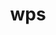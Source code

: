 ---
title: "wps"
layout: cache
categories: [package, develop]
meta: {"versions": ["4.5"], "compilers": ["gcc@=11.4.0", "gcc@=9.4.0"], "oss": ["ubuntu20.04", "ubuntu22.04"], "platforms": ["linux"], "targets": ["neoverse_v1", "ppc64le", "x86_64_v3"], "stacks": ["e4s", "e4s-neoverse_v1", "e4s-power", "root"], "num_specs": 21, "num_specs_by_stack": {"e4s-power": 7, "root": 21, "e4s-neoverse_v1": 7, "e4s": 7}}
spec_details: [{"hash": "tgdm4xpamhs7tvjtpbm43ndepczlswil", "compiler": "gcc@=9.4.0", "versions": ["4.5"], "os": "ubuntu20.04", "platform": "linux", "target": "ppc64le", "variants": ["build_system=generic", "build_type=serial", "patches=62c1bcc,92c2511,e86d029"], "stacks": ["e4s-power", "root"], "size": "-", "tarball": "https://binaries.spack.io/develop/build_cache/linux-ubuntu20.04-ppc64le/gcc-9.4.0/wps-4.5/linux-ubuntu20.04-ppc64le-gcc-9.4.0-wps-4.5-tgdm4xpamhs7tvjtpbm43ndepczlswil.spack"}, {"hash": "w5bdsrhgo2siiqvwmt2sbcauw22mpczb", "compiler": "gcc@=9.4.0", "versions": ["4.5"], "os": "ubuntu20.04", "platform": "linux", "target": "ppc64le", "variants": ["build_system=generic", "build_type=serial", "patches=62c1bcc,92c2511,e86d029"], "stacks": ["e4s-power", "root"], "size": "-", "tarball": "https://binaries.spack.io/develop/build_cache/linux-ubuntu20.04-ppc64le/gcc-9.4.0/wps-4.5/linux-ubuntu20.04-ppc64le-gcc-9.4.0-wps-4.5-w5bdsrhgo2siiqvwmt2sbcauw22mpczb.spack"}, {"hash": "tfg7iuxopzy2igtsntgtta35ihudwdmh", "compiler": "gcc@=9.4.0", "versions": ["4.5"], "os": "ubuntu20.04", "platform": "linux", "target": "ppc64le", "variants": ["build_system=generic", "build_type=serial", "patches=62c1bcc,92c2511,e86d029"], "stacks": ["e4s-power", "root"], "size": "-", "tarball": "https://binaries.spack.io/develop/build_cache/linux-ubuntu20.04-ppc64le/gcc-9.4.0/wps-4.5/linux-ubuntu20.04-ppc64le-gcc-9.4.0-wps-4.5-tfg7iuxopzy2igtsntgtta35ihudwdmh.spack"}, {"hash": "3gmbda7zsd6koechjnkncg5nv2buacfk", "compiler": "gcc@=9.4.0", "versions": ["4.5"], "os": "ubuntu20.04", "platform": "linux", "target": "ppc64le", "variants": ["build_system=generic", "build_type=serial", "patches=62c1bcc,92c2511,e86d029"], "stacks": ["e4s-power", "root"], "size": "-", "tarball": "https://binaries.spack.io/develop/build_cache/linux-ubuntu20.04-ppc64le/gcc-9.4.0/wps-4.5/linux-ubuntu20.04-ppc64le-gcc-9.4.0-wps-4.5-3gmbda7zsd6koechjnkncg5nv2buacfk.spack"}, {"hash": "bottp54hcmcrcizlyzonb76acpf2xvfb", "compiler": "gcc@=9.4.0", "versions": ["4.5"], "os": "ubuntu20.04", "platform": "linux", "target": "ppc64le", "variants": ["build_system=generic", "build_type=serial", "patches=62c1bcc,92c2511,e86d029"], "stacks": ["e4s-power", "root"], "size": "-", "tarball": "https://binaries.spack.io/develop/build_cache/linux-ubuntu20.04-ppc64le/gcc-9.4.0/wps-4.5/linux-ubuntu20.04-ppc64le-gcc-9.4.0-wps-4.5-bottp54hcmcrcizlyzonb76acpf2xvfb.spack"}, {"hash": "55laoluvddrul3ykce3d6pmniaemz5fd", "compiler": "gcc@=9.4.0", "versions": ["4.5"], "os": "ubuntu20.04", "platform": "linux", "target": "ppc64le", "variants": ["build_system=generic", "build_type=serial", "patches=62c1bcc,92c2511,e86d029"], "stacks": ["e4s-power", "root"], "size": "-", "tarball": "https://binaries.spack.io/develop/build_cache/linux-ubuntu20.04-ppc64le/gcc-9.4.0/wps-4.5/linux-ubuntu20.04-ppc64le-gcc-9.4.0-wps-4.5-55laoluvddrul3ykce3d6pmniaemz5fd.spack"}, {"hash": "rfp6utfrnlfdmxtldjoy4gsjdw5f7zpm", "compiler": "gcc@=9.4.0", "versions": ["4.5"], "os": "ubuntu20.04", "platform": "linux", "target": "ppc64le", "variants": ["build_system=generic", "build_type=serial", "patches=62c1bcc,92c2511,e86d029"], "stacks": ["e4s-power", "root"], "size": "-", "tarball": "https://binaries.spack.io/develop/build_cache/linux-ubuntu20.04-ppc64le/gcc-9.4.0/wps-4.5/linux-ubuntu20.04-ppc64le-gcc-9.4.0-wps-4.5-rfp6utfrnlfdmxtldjoy4gsjdw5f7zpm.spack"}, {"hash": "a6yxqaamrv4qpkts47zivoyn22axaxfs", "compiler": "gcc@=11.4.0", "versions": ["4.5"], "os": "ubuntu22.04", "platform": "linux", "target": "neoverse_v1", "variants": ["build_system=generic", "build_type=serial", "patches=62c1bcc,92c2511,d9637ac,e86d029"], "stacks": ["root", "e4s-neoverse_v1"], "size": "-", "tarball": "https://binaries.spack.io/develop/build_cache/linux-ubuntu22.04-neoverse_v1/gcc-11.4.0/wps-4.5/linux-ubuntu22.04-neoverse_v1-gcc-11.4.0-wps-4.5-a6yxqaamrv4qpkts47zivoyn22axaxfs.spack"}, {"hash": "klh3la3nmuc3y543nhmnr4pzahjoac7s", "compiler": "gcc@=11.4.0", "versions": ["4.5"], "os": "ubuntu22.04", "platform": "linux", "target": "neoverse_v1", "variants": ["build_system=generic", "build_type=serial", "patches=62c1bcc,92c2511,d9637ac,e86d029"], "stacks": ["root", "e4s-neoverse_v1"], "size": "-", "tarball": "https://binaries.spack.io/develop/build_cache/linux-ubuntu22.04-neoverse_v1/gcc-11.4.0/wps-4.5/linux-ubuntu22.04-neoverse_v1-gcc-11.4.0-wps-4.5-klh3la3nmuc3y543nhmnr4pzahjoac7s.spack"}, {"hash": "uqy3qqrs2dejwva362psoyziq5nircxy", "compiler": "gcc@=11.4.0", "versions": ["4.5"], "os": "ubuntu22.04", "platform": "linux", "target": "neoverse_v1", "variants": ["build_system=generic", "build_type=serial", "patches=62c1bcc,92c2511,d9637ac,e86d029"], "stacks": ["root", "e4s-neoverse_v1"], "size": "-", "tarball": "https://binaries.spack.io/develop/build_cache/linux-ubuntu22.04-neoverse_v1/gcc-11.4.0/wps-4.5/linux-ubuntu22.04-neoverse_v1-gcc-11.4.0-wps-4.5-uqy3qqrs2dejwva362psoyziq5nircxy.spack"}, {"hash": "bgndukvqt4jf7sexmoa6u7nkqcren63e", "compiler": "gcc@=11.4.0", "versions": ["4.5"], "os": "ubuntu22.04", "platform": "linux", "target": "neoverse_v1", "variants": ["build_system=generic", "build_type=serial", "patches=62c1bcc,92c2511,d9637ac,e86d029"], "stacks": ["root", "e4s-neoverse_v1"], "size": "-", "tarball": "https://binaries.spack.io/develop/build_cache/linux-ubuntu22.04-neoverse_v1/gcc-11.4.0/wps-4.5/linux-ubuntu22.04-neoverse_v1-gcc-11.4.0-wps-4.5-bgndukvqt4jf7sexmoa6u7nkqcren63e.spack"}, {"hash": "ftycuibo2rebuuk6briggtu7ydr7u5mx", "compiler": "gcc@=11.4.0", "versions": ["4.5"], "os": "ubuntu22.04", "platform": "linux", "target": "neoverse_v1", "variants": ["build_system=generic", "build_type=serial", "patches=62c1bcc,92c2511,d9637ac,e86d029"], "stacks": ["root", "e4s-neoverse_v1"], "size": "-", "tarball": "https://binaries.spack.io/develop/build_cache/linux-ubuntu22.04-neoverse_v1/gcc-11.4.0/wps-4.5/linux-ubuntu22.04-neoverse_v1-gcc-11.4.0-wps-4.5-ftycuibo2rebuuk6briggtu7ydr7u5mx.spack"}, {"hash": "pcu5ch35gop7qmj5sm2gsagoohb464zw", "compiler": "gcc@=11.4.0", "versions": ["4.5"], "os": "ubuntu22.04", "platform": "linux", "target": "neoverse_v1", "variants": ["build_system=generic", "build_type=serial", "patches=62c1bcc,92c2511,d9637ac,e86d029"], "stacks": ["root", "e4s-neoverse_v1"], "size": "-", "tarball": "https://binaries.spack.io/develop/build_cache/linux-ubuntu22.04-neoverse_v1/gcc-11.4.0/wps-4.5/linux-ubuntu22.04-neoverse_v1-gcc-11.4.0-wps-4.5-pcu5ch35gop7qmj5sm2gsagoohb464zw.spack"}, {"hash": "4nu256osh6g7vhep6ynts4qaxvqdae2b", "compiler": "gcc@=11.4.0", "versions": ["4.5"], "os": "ubuntu22.04", "platform": "linux", "target": "neoverse_v1", "variants": ["build_system=generic", "build_type=serial", "patches=62c1bcc,92c2511,d9637ac,e86d029"], "stacks": ["root", "e4s-neoverse_v1"], "size": "-", "tarball": "https://binaries.spack.io/develop/build_cache/linux-ubuntu22.04-neoverse_v1/gcc-11.4.0/wps-4.5/linux-ubuntu22.04-neoverse_v1-gcc-11.4.0-wps-4.5-4nu256osh6g7vhep6ynts4qaxvqdae2b.spack"}, {"hash": "6cksqsnrxv7io2csronrzjo7zvhqlaff", "compiler": "gcc@=11.4.0", "versions": ["4.5"], "os": "ubuntu22.04", "platform": "linux", "target": "x86_64_v3", "variants": ["build_system=generic", "build_type=serial", "patches=62c1bcc,92c2511,e86d029"], "stacks": ["root", "e4s"], "size": "-", "tarball": "https://binaries.spack.io/develop/build_cache/linux-ubuntu22.04-x86_64_v3/gcc-11.4.0/wps-4.5/linux-ubuntu22.04-x86_64_v3-gcc-11.4.0-wps-4.5-6cksqsnrxv7io2csronrzjo7zvhqlaff.spack"}, {"hash": "mzcqappcmhyfzcui4qtns7ef5qhwyadt", "compiler": "gcc@=11.4.0", "versions": ["4.5"], "os": "ubuntu22.04", "platform": "linux", "target": "x86_64_v3", "variants": ["build_system=generic", "build_type=serial", "patches=62c1bcc,92c2511,e86d029"], "stacks": ["root", "e4s"], "size": "-", "tarball": "https://binaries.spack.io/develop/build_cache/linux-ubuntu22.04-x86_64_v3/gcc-11.4.0/wps-4.5/linux-ubuntu22.04-x86_64_v3-gcc-11.4.0-wps-4.5-mzcqappcmhyfzcui4qtns7ef5qhwyadt.spack"}, {"hash": "z4uikw5qgntjkegx57t5mumqxlfv52nr", "compiler": "gcc@=11.4.0", "versions": ["4.5"], "os": "ubuntu22.04", "platform": "linux", "target": "x86_64_v3", "variants": ["build_system=generic", "build_type=serial", "patches=62c1bcc,92c2511,e86d029"], "stacks": ["root", "e4s"], "size": "-", "tarball": "https://binaries.spack.io/develop/build_cache/linux-ubuntu22.04-x86_64_v3/gcc-11.4.0/wps-4.5/linux-ubuntu22.04-x86_64_v3-gcc-11.4.0-wps-4.5-z4uikw5qgntjkegx57t5mumqxlfv52nr.spack"}, {"hash": "deue4dyzgqg4mzjxwsu2fybwtrw7ix7p", "compiler": "gcc@=11.4.0", "versions": ["4.5"], "os": "ubuntu22.04", "platform": "linux", "target": "x86_64_v3", "variants": ["build_system=generic", "build_type=serial", "patches=62c1bcc,92c2511,e86d029"], "stacks": ["root", "e4s"], "size": "-", "tarball": "https://binaries.spack.io/develop/build_cache/linux-ubuntu22.04-x86_64_v3/gcc-11.4.0/wps-4.5/linux-ubuntu22.04-x86_64_v3-gcc-11.4.0-wps-4.5-deue4dyzgqg4mzjxwsu2fybwtrw7ix7p.spack"}, {"hash": "et2wfq35g3x3s6xo6b2a4zydnrp3xf5y", "compiler": "gcc@=11.4.0", "versions": ["4.5"], "os": "ubuntu22.04", "platform": "linux", "target": "x86_64_v3", "variants": ["build_system=generic", "build_type=serial", "patches=62c1bcc,92c2511,e86d029"], "stacks": ["root", "e4s"], "size": "-", "tarball": "https://binaries.spack.io/develop/build_cache/linux-ubuntu22.04-x86_64_v3/gcc-11.4.0/wps-4.5/linux-ubuntu22.04-x86_64_v3-gcc-11.4.0-wps-4.5-et2wfq35g3x3s6xo6b2a4zydnrp3xf5y.spack"}, {"hash": "x4h6vikvw4rp6c4jv3ooqf5wng2igtoo", "compiler": "gcc@=11.4.0", "versions": ["4.5"], "os": "ubuntu22.04", "platform": "linux", "target": "x86_64_v3", "variants": ["build_system=generic", "build_type=serial", "patches=62c1bcc,92c2511,e86d029"], "stacks": ["root", "e4s"], "size": "-", "tarball": "https://binaries.spack.io/develop/build_cache/linux-ubuntu22.04-x86_64_v3/gcc-11.4.0/wps-4.5/linux-ubuntu22.04-x86_64_v3-gcc-11.4.0-wps-4.5-x4h6vikvw4rp6c4jv3ooqf5wng2igtoo.spack"}, {"hash": "6uq46g7li76x772gll6wt25oghbsxvqw", "compiler": "gcc@=11.4.0", "versions": ["4.5"], "os": "ubuntu22.04", "platform": "linux", "target": "x86_64_v3", "variants": ["build_system=generic", "build_type=serial", "patches=62c1bcc,92c2511,e86d029"], "stacks": ["root", "e4s"], "size": "-", "tarball": "https://binaries.spack.io/develop/build_cache/linux-ubuntu22.04-x86_64_v3/gcc-11.4.0/wps-4.5/linux-ubuntu22.04-x86_64_v3-gcc-11.4.0-wps-4.5-6uq46g7li76x772gll6wt25oghbsxvqw.spack"}]
---